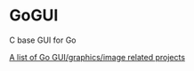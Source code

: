 # GoGUI
C base GUI for Go

[A list of Go GUI/graphics/image related projects](https://github.com/go-graphics/go-gui-projects)

